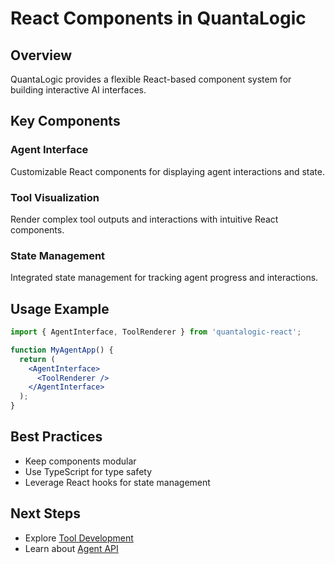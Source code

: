 # React Components in QuantaLogic

## Overview

QuantaLogic provides a flexible React-based component system for building interactive AI interfaces.

## Key Components

### Agent Interface
Customizable React components for displaying agent interactions and state.

### Tool Visualization
Render complex tool outputs and interactions with intuitive React components.

### State Management
Integrated state management for tracking agent progress and interactions.

## Usage Example

```jsx
import { AgentInterface, ToolRenderer } from 'quantalogic-react';

function MyAgentApp() {
  return (
    <AgentInterface>
      <ToolRenderer />
    </AgentInterface>
  );
}
```

## Best Practices
- Keep components modular
- Use TypeScript for type safety
- Leverage React hooks for state management

## Next Steps
- Explore [Tool Development](../best-practices/tool-development.md)
- Learn about [Agent API](agent.md)
